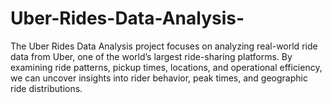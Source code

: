 # Uber-Rides-Data-Analysis-
The Uber Rides Data Analysis project focuses on analyzing real-world ride data from Uber, one of the world’s largest ride-sharing platforms. By examining ride patterns, pickup times, locations, and operational efficiency, we can uncover insights into rider behavior, peak times, and geographic ride distributions.
